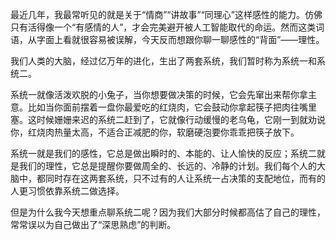 最近几年，我最常听见的就是关于“情商”“讲故事”“同理心”这样感性的能力。仿佛只有活得像一个“有感情的人”，才会完美避开被人工智能取代的命运。然而这类词语，从字面上看就很容易被误解，今天反而想跟你聊一聊感性的“背面”——理性。

我们人类的大脑，经过亿万年的进化，生出了两套系统，我们暂时称为系统一和系统二。

系统一就像活泼欢脱的小兔子，当你想要做决策的时候，它会先窜出来帮你拿主意。比如当你面前摆着一盘你最爱吃的红烧肉，它会鼓动你拿起筷子把肉往嘴里塞。这时候姗姗来迟的系统二赶到了，它就像行动缓慢的老乌龟，它刚一到就劝说你，红烧肉热量太高，不适合正减肥的你，软磨硬泡要你乖乖把筷子放下。

系统一就是我们的感性，它总是做出瞬时的、本能的、让人愉快的反应；系统二就是我们的理性，它总是提醒你要做周全的、长远的、冷静的计划。我们每个人的大脑中，都同时存在这两套系统，只不过有的人让系统一占决策的支配地位，而有的人更习惯依靠系统二做选择。

但是为什么我今天想重点聊系统二呢？因为我们大部分时候都高估了自己的理性，常常误以为自己做出了“深思熟虑”的判断。

